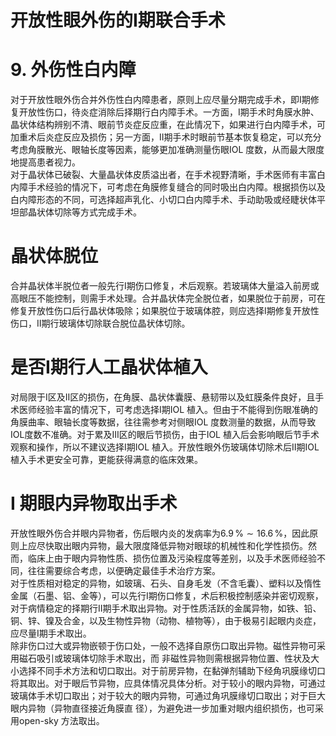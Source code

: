 # 开放性眼外伤的Ⅰ期联合手术  
# 9.  外伤性白内障  
对于开放性眼外伤合并外伤性白内障患者，原则上应尽量分期完成手术，即Ⅰ期修复开放性伤口，待炎症消除后择期行白内障手术。一方面，Ⅰ期手术时角膜水肿、晶状体结构辨别不清、眼前节炎症反应重，在此情况下，如果进行白内障手术，可加重术后炎症反应及损伤；另一方面，Ⅱ期手术时眼前节基本恢复稳定，可以充分考虑角膜散光、眼轴长度等因素，能够更加准确测量伤眼IOL 度数，从而最大限度地提高患者视力。  
对于晶状体已破裂、大量晶状体皮质溢出者，在手术视野清晰，手术医师有丰富白内障手术经验的情况下，可考虑在角膜修复缝合的同时吸出白内障。根据损伤以及白内障形态的不同，可选择超声乳化、小切口白内障手术、手动助吸或经睫状体平坦部晶状体切除等方式完成手术。  
#  晶状体脱位  
合并晶状体半脱位者一般先行Ⅰ期伤口修复，术后观察。若玻璃体大量溢入前房或高眼压不能控制，则需手术处理。合并晶状体完全脱位者，如果脱位于前房，可在修复开放性伤口后行晶状体吸除；如果脱位于玻璃体腔，则应选择Ⅰ期修复开放性伤口，Ⅱ期行玻璃体切除联合脱位晶状体切除。  
#  是否Ⅰ期行人工晶状体植入  
对局限于Ⅰ区及Ⅱ区的损伤，在角膜、晶状体囊膜、悬韧带以及虹膜条件良好，且手术医师经验丰富的情况下，可考虑选择Ⅰ期IOL 植入。但由于不能得到伤眼准确的角膜曲率、眼轴长度等数据，往往需参考对侧眼IOL 度数测量的数据，从而导致IOL度数不准确。对于累及Ⅲ区的眼后节损伤，由于IOL 植入后会影响眼后节手术观察和操作，所以不建议选择Ⅰ期IOL 植入。开放性眼外伤玻璃体切除术后Ⅱ期IOL 植入手术更安全可靠，更能获得满意的临床效果。  
#  Ⅰ 期眼内异物取出手术  
开放性眼外伤合并眼内异物者，伤后眼内炎的发病率为$6.9\,\%\sim16.6\,\%$，因此原则上应尽快取出眼内异物，最大限度降低异物对眼球的机械性和化学性损伤。然而，临床上由于眼内异物性质、损伤位置及污染程度等差别，以及手术医师经验不同，往往需要综合考虑，以便确定最佳手术治疗方案。  
对于性质相对稳定的异物，如玻璃、石头、自身毛发（不含毛囊）、塑料以及惰性金属（石墨、铝、金等），可以先行Ⅰ期伤口修复，术后积极控制感染并密切观察，对于病情稳定的择期行Ⅱ期手术取出异物。对于性质活跃的金属异物，如铁、铅、铜、锌、镍及合金，以及生物性异物（动物、植物等），由于极易引起眼内炎症，应尽量Ⅰ期手术取出。  
除非伤口过大或异物嵌顿于伤口处，一般不选择自原伤口取出异物。磁性异物可采用磁石吸引或玻璃体切除手术取出，而 非磁性异物则需根据异物位置、性状及大小选择不同手术方法和切口取出。对于前房异物，在黏弹剂辅助下经角巩膜缘切口将其取出。对于眼后节异物，应具体情况具体分析。对于较小的眼内异物，可通过玻璃体手术切口取出；对于较大的眼内异物，可通过角巩膜缘切口取出；对于巨大眼内异物（异物直径接近角膜直 径），为避免进一步加重对眼内组织损伤，也可采用open-sky 方法取出。  
